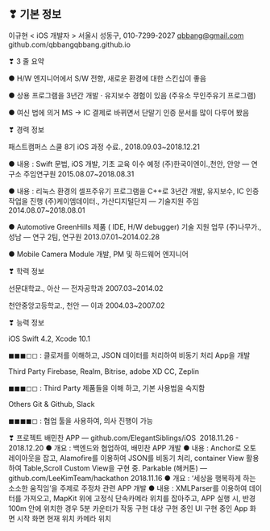 ## ❣ 기본 정보

이규현 < iOS 개발자 > 서울시 성동구, 010-7299-2027 ​qbbang@gmail.com​       ​github.com/qbbang​   ​qbbang.github.io

❣ 3 줄 요약   

● H/W 엔지니어에서 S/W 전향, 새로운 환경에 대한 스킨십이 좋음

● 상용 프로그램을 3년간 개발 · 유지보수 경험이 있음 (주유소 무인주유기 프로그램)

● 여신 법에 의거 MS -> IC 결제로 바뀌면서 단말기 인증 문서를 많이 다루어 봤음
 
❣ 경력 정보​    
    
패스트캠퍼스 스쿨 8기 iOS 과정 수료., 2018.09.03~2018.12.21

● 내용 : Swift 문법, iOS 개발, 기초 교육 이수 예정
(주)한국이엔이., ​​천안, 안양 — 연구소 주임연구원 2015.08.07~2018.08.31

● 내용 : 리눅스 환경의 셀프주유기 프로그램을 C++로 3년간 개발, 유지보수, IC 인증 작업을 진행
(주)케이엠데이터., ​​가산디지털단지 — 기술지원 주임 2014.08.07~2018.08.01

● Automotive GreenHills 제품 ( IDE, H/W debugger) 기술 지원 업무
(주)나무가., ​​성남 — 연구 2팀, 연구원 2013.07.01~2014.02.28

● Mobile Camera Module 개발, PM 및 하드웨어 엔지니어
               
❣ 학력 정보​    

선문대학교., ​​아산 — 전자공학과 2007.03~2014.02 

천안중앙고등학교., ​​천안 — 이과 2004.03~2007.02
   
❣ 능력 정보​    
    
iOS ​​Swift 4.2, Xcode 10.1

◼◼◼◻◻ : 클로저를 이해하고, JSON 데이터를 처리하여 비동기 처리 App을 개발

Third Party ​​Firebase, Realm, Bitrise, adobe XD CC, Zeplin

◼◼◼◻◻ : Third Party 제품들을 이해 하고, 기본 사용법을 숙지함

Others ​​Git & Github, Slack

◼◼◼◼◻ : 협업 툴을 사용하여, 의사 진행이 가능
   
 ❣ 프로젝트 
    배민찬 APP — ​​github.com/ElegantSiblings/iOS​​ ​​ 2018.11.26 - 2018.12.20
● 개요 : 백엔드와 협업하여, 배민찬 APP 개발
● 내용 : Anchor로 오토레이아웃을 잡고, Alamofire를 이용하여 JSON를 비동기 처리,
container View 활용하여 Table,Scroll Custom View을 구현 중.
Parkable (해커톤) — ​​github.com/LeeKimTeam/hackathon 2018.11.16
● 개요 : ‘세상을 행복하게 하는 소소한 움직임’을 주제로 주정차 관련 APP 개발
● 내용 : XMLParser를 이용하여 데이터를 가져오고,
MapKit 위에 고정식 단속카메라 위치를 잡아주고,
APP 실행 시, 반경 100m 안에 위치한 경우 5분 카운터가 작동
   구현 대상
     구현 중인 UI
      구현 중인 App 화면
                     시작 화면
     현재 위치
      카메라 위치
                 
     
